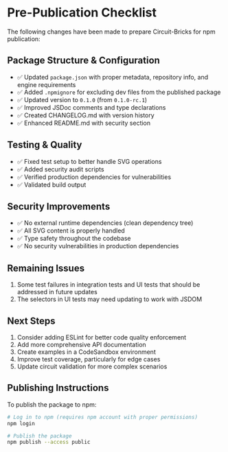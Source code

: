 # Pre-Publication Checklist

The following changes have been made to prepare Circuit-Bricks for npm publication:

## Package Structure & Configuration
- ✅ Updated `package.json` with proper metadata, repository info, and engine requirements
- ✅ Added `.npmignore` for excluding dev files from the published package
- ✅ Updated version to `0.1.0` (from `0.1.0-rc.1`)
- ✅ Improved JSDoc comments and type declarations
- ✅ Created CHANGELOG.md with version history
- ✅ Enhanced README.md with security section

## Testing & Quality
- ✅ Fixed test setup to better handle SVG operations
- ✅ Added security audit scripts
- ✅ Verified production dependencies for vulnerabilities
- ✅ Validated build output

## Security Improvements
- ✅ No external runtime dependencies (clean dependency tree)
- ✅ All SVG content is properly handled
- ✅ Type safety throughout the codebase
- ✅ No security vulnerabilities in production dependencies

## Remaining Issues
1. Some test failures in integration tests and UI tests that should be addressed in future updates
2. The selectors in UI tests may need updating to work with JSDOM

## Next Steps
1. Consider adding ESLint for better code quality enforcement
2. Add more comprehensive API documentation
3. Create examples in a CodeSandbox environment
4. Improve test coverage, particularly for edge cases
5. Update circuit validation for more complex scenarios

## Publishing Instructions
To publish the package to npm:

```bash
# Log in to npm (requires npm account with proper permissions)
npm login

# Publish the package
npm publish --access public
```

